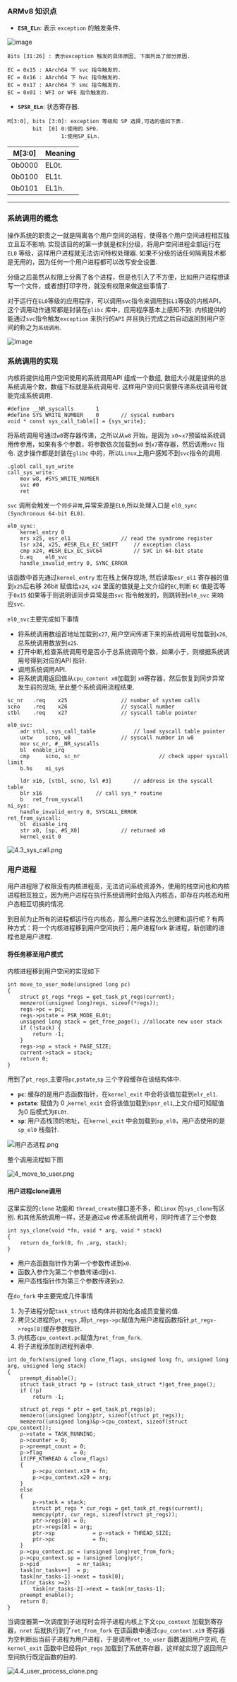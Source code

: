 ### ARMv8 知识点

- **`ESR_ELn`**: 表示 `exception` 的触发条件.

![image](https://documentation-service.arm.com/static/5f872814405d955c5176de24?token=)

```
Bits [31:26] : 表示exception 触发的具体原因, 下面列出了部分原因.

EC = 0x15 : AArch64 下 svc 指令触发的.
EC = 0x16 : AArch64 下 hvc 指令触发的.
EC = 0x17 : AArch64 下 smc 指令触发的.
EC = 0x01 : WFI or WFE 指令触发的.
```
- **`SPSR_ELn`**: 状态寄存器.

```
M[3:0], bits [3:0]: exception 等级和 SP 选择,可选的值如下表.
        bit  [0] 0:使用的 SP0.
                 1:使用SP_ELn.
```

| M[3:0] | Meaning |
| --- | --- |
| 0b0000 | EL0t. |
| 0b0100 | EL1t. |
| 0b0101 | EL1h. |


---


### 系统调用的概念

操作系统的职责之一就是隔离各个用户空间的进程，使得各个用户空间进程相互独立且互不影响. 实现该目的的第一步就是权利分级，将用户空间进程全部运行在`EL0` 等级，这样用户进程就无法访问特权处理器. 如果不分级的话任何隔离技术都是无用的，因为任何一个用户进程都可以改写安全设置.

分级之后虽然从权限上分离了各个进程，但是也引入了不方便，比如用户进程想读写一个文件，或者想打印字符，就没有权限来做这些事情了.

对于运行在`EL0`等级的应用程序，可以调用`svc`指令来调用到`EL1`等级的内核API，这个调用动作通常都是封装在`glibc` 库中，应用程序基本上感知不到. 内核提供的能通过`svc`指令触发`exception` 来执行的`API` 并且执行完成之后自动返回到用户空间的称之为`系统调用`. 

![image](https://documentation-service.arm.com/static/5f872814405d955c5176de27?token=)

### 系统调用的实现
内核将提供给用户空间使用的系统调用API 组成一个数组, 数组大小就是提供的总系统调用个数，数组下标就是系统调用号. 这样用户空间只需要传递系统调用号就能完成系统调用.

```
#define __NR_syscalls	    1
#define SYS_WRITE_NUMBER    0 		// syscal numbers 
void * const sys_call_table[] = {sys_write};
```


将系统调用号通过`w8`寄存器传递，之所以从`w8` 开始，是因为 `x0`~`x7`预留给系统调用传参用，如果有多个参数，将参数依次加载到`x0` 到`x7`寄存器，然后调用`svc` 指令. 这步操作都是封装在`glibc` 中的，所以`Linux`上用户感知不到`svc`指令的调用.

```
.globl call_sys_write
call_sys_write:
	mov w8, #SYS_WRITE_NUMBER	
	svc #0
	ret
```

`svc` 调用会触发一个`同步异常`,异常来源是`EL0`,所以处理入口是 `el0_sync (Synchronous 64-bit EL0)`.

```
el0_sync:
	kernel_entry 0
	mrs	x25, esr_el1				// read the syndrome register
	lsr	x24, x25, #ESR_ELx_EC_SHIFT		// exception class
	cmp	x24, #ESR_ELx_EC_SVC64			// SVC in 64-bit state
	b.eq	el0_svc
	handle_invalid_entry 0, SYNC_ERROR
```
该函数中首先通过`kernel_entry` 宏在栈上保存现场, 然后读取`esr_el1` 寄存器的值到`x25`后右移 26bit 赋值给`x24`, `x24` 里面的值就是上文介绍的`EC`,判断 `EC` 值是否等于`0x15` 如果等于则说明该同步异常是由`svc` 指令触发的，则跳转到`el0_svc` 来响应`svc`.

`el0_svc`主要完成如下事情
- 将系统调用数组首地址加载到`x27`, 用户空间传递下来的系统调用号加载到`x26`,总系统调用数放到`x25`.
- 打开中断,检查系统调用号是否小于总系统调用个数，如果小于，则根据系统调用号得到对应的API 指针.
- 调用系统调用API.
- 将系统调用返回值从`cpu_content x0`加载到 `x0`寄存器，然后恢复到同步异常发生前的现场, 至此整个系统调用流程结束. 

```
sc_nr	.req	x25					// number of system calls
scno	.req	x26					// syscall number
stbl	.req	x27					// syscall table pointer

el0_svc:
	adr	stbl, sys_call_table			// load syscall table pointer
	uxtw	scno, w8				// syscall number in w8
	mov	sc_nr, #__NR_syscalls
	bl	enable_irq
	cmp     scno, sc_nr                     	// check upper syscall limit
	b.hs	ni_sys

	ldr	x16, [stbl, scno, lsl #3]		// address in the syscall table
	blr	x16					// call sys_* routine
	b	ret_from_syscall
ni_sys:
	handle_invalid_entry 0, SYSCALL_ERROR
ret_from_syscall:
	bl	disable_irq
	str	x0, [sp, #S_X0]				// returned x0
	kernel_exit 0
```

![4.3_sys_call.png](https://s2.loli.net/2022/05/26/RzT1wPDKdC3OotE.png)


### 用户进程
用户进程除了权限没有内核进程高，无法访问系统资源外，使用的栈空间也和内核进程相互独立，因为用户进程在执行系统调用时会陷入内核态，即存在内核态和用户态相互切换的情况.

到目前为止所有的进程都运行在内核态，那么用户进程怎么创建和运行呢 ? 有两种方式：将一个内核进程移到用户空间执行；用户进程fork 新进程，新创建的进程也是用户进程.

#### 将任务移至用户模式
内核进程移到用户空间的实现如下

```
int move_to_user_mode(unsigned long pc)
{
	struct pt_regs *regs = get_task_pt_regs(current);
	memzero((unsigned long)regs, sizeof(*regs));
	regs->pc = pc;
	regs->pstate = PSR_MODE_EL0t;
	unsigned long stack = get_free_page(); //allocate new user stack
	if (!stack) {
		return -1;
	}
	regs->sp = stack + PAGE_SIZE;
	current->stack = stack;
	return 0;
}
```
用到了`pt_regs`,主要将`pc`,`pstate`,`sp` 三个字段缓存在该结构体中.
- **`pc`**: 缓存的是用户态函数指针，在`kernel_exit` 中会将该值加载到`elr_el1`.
- **`pstate`**: 赋值为 0 ,`kernel_exit` 会将该值加载到`spsr_el1`,上文介绍可知赋值为0 后模式为`EL0t`.
- **`sp`**: 用户态栈顶的地址，在`kernel_exit` 中会加载到`sp_el0`，用户态使用的是`sp_el0` 栈指针.


![用户态进程.png](https://s2.loli.net/2022/05/24/lrNHXn35cIP1ba6.png)


整个调用流程如下图

![4_move_to_user.png](https://s2.loli.net/2022/05/25/RqC7dgfBcN5r8ph.png)


#### 用户进程clone调用
这里实现的`clone` 功能和 `thread_create`接口差不多，和`Linux` 的`sys_clone`有区别.  和其他系统调用一样，还是通过`w8` 传递系统调用号，同时传递了三个参数


```
int sys_clone(void *fn, void * arg, void * stack)
{
	return do_fork(0, fn ,arg, stack);
}
```

- 用户态函数指针作为第一个参数传递到`x0`.
- 函数入参作为第二个参数传递d到`x1`.
- 用户态栈指针作为第三个参数传递到`x2`.

在`do_fork` 中主要完成几件事情
1. 为子进程分配`task_struct` 结构体并初始化各成员变量的值.
2. 拷贝父进程的`pt_regs` ,将`pt_regs->pc`赋值为用户进程函数指针,`pt_regs->regs[8]`缓存参数指针.
3. 内核态`cpu_context.pc`赋值为`ret_from_fork`.
4. 将子进程添加到进程列表中.

```
int do_fork(unsigned long clone_flags, unsigned long fn, unsigned long arg, unsigned long stack)
{
	preempt_disable();
	struct task_struct *p = (struct task_struct *)get_free_page();
	if (!p)
		return -1;

	struct pt_regs * ptr = get_task_pt_regs(p);
	memzero((unsigned long)ptr, sizeof(struct pt_regs));
	memzero((unsigned long)&p->cpu_context, sizeof(struct cpu_context));
	p->state = TASK_RUNNING;
	p->counter = 0;
	p->preempt_count = 0;
	p->flag          = 0;
	if(PF_KTHREAD & clone_flags)
	{
		p->cpu_context.x19 = fn;
		p->cpu_context.x20 = arg;
	}
	else
	{
		p->stack = stack;
		struct pt_regs * cur_regs = get_task_pt_regs(current);
		memcpy(ptr, cur_regs, sizeof(struct pt_regs));
		ptr->regs[0] = 0;
		ptr->regs[8] = arg;
		ptr->sp            = p->stack + THREAD_SIZE;
		ptr->pc            = fn;
	}
	p->cpu_context.pc = (unsigned long)ret_from_fork;
	p->cpu_context.sp = (unsigned long)ptr;
	p->pid            = nr_tasks;
	task[nr_tasks++]  = p;
	task[nr_tasks-1]->next = task[0];
	if(nr_tasks >=2)
		task[nr_tasks-2]->next = task[nr_tasks-1];
	preempt_enable();
	return 0;
}
```

当调度器第一次调度到子进程时会将子进程内核上下文`cpu_context` 加载到寄存器，`nret` 后就执行到了`ret_from_fork` 在该函数中通过`cpu_context.x19` 寄存器为空判断出当前子进程为用户进程，于是调用`ret_to_user` 函数返回用户空间, 在`kernel_exit` 函数中已经将`pt_regs` 加载到了系统寄存器，这样就实现了返回用户空间执行既定函数的目的.

![4.4_user_process_clone.png](https://s2.loli.net/2022/05/26/QXpuemhiIbFqDLP.png)








